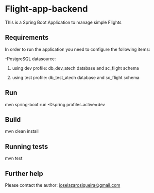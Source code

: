 # Flight-app-backend

This is a Spring Boot Application to manage simple Flights

## Requirements
In order to run the application you need to configure the following items:

-PostgreSQL datasource:

1) using dev profile:
 db_dev_atech database and sc_flight schema

2) using test profile:
 db_test_atech database and sc_flight schema

## Run
mvn spring-boot:run -Dspring.profiles.active=dev

## Build

mvn clean install

## Running tests

mvn test

## Further help

Please contact the author: joselazarosiqueira@gmail.com
